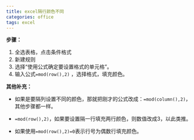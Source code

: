 ```yaml
---
title: excel隔行颜色不同
categories: office
tags: excel
---
```


**步骤：**

1. 全选表格，点击条件格式
2. 新建规则
3. 选择“使用公式确定要设置格式的单元格”。
4. 输入公式`=mod(row(),2)` ，选择格式，填充颜色。

**其他补充：**

- 如果是要隔列设置不同的颜色，那就把刚才的公式改成：`=mod(column(),2)`，其他步骤都一样。

- `=mod(row(),2)`，如果要设置隔一行填充两行颜色，则数值改成3，以此类推。

- 如果使用`=mod(row(),2)=0`表示行号为偶数行填充颜色。
